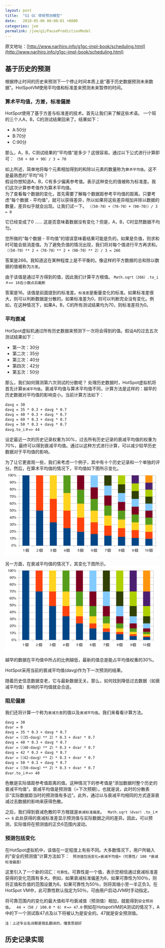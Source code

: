 ```yaml
---
layout: post
title:  "G1 GC 停顿预测模型"
date:   2018-05-06 00:00:01 +0800
categories: jvm
permalink: /jvm/g1/PausePredictionModel
---
```


原文地址：[http://www.narihiro.info/g1gc-impl-book/scheduling.html](http://www.narihiro.info/g1gc-impl-book/scheduling.html)

## 基于历史的预测
根据停止时间的历史来预测下一个停止时间本质上是“基于历史数据预测未来数据”。HotSpotVM使用平均值和标准差来预测未来暂停的时间。

### 算术平均值，方差，标准偏差
HotSpot使用了基于方差与标准差的技术。首先让我们来了解这些术语。
一个班的三个人A，B，C的测试结果回来了。结果如下：

* A:50分
* B:70分
* C:90分

那么，A，B，C测试结果的“平均值”是多少？这很容易。通过以下公式进行计算即可：
``（50 + 60 + 90）/ 3 = 70 ``

如上所述，简单地将每个元素相加得到的和除以元素的数量称为`算术平均值`。这不是最熟悉的"平均"吗？   
假设你想知道A，B，C有多少偏离参考值。表示这种变化的值被称为标准差。我们这次计算参考值作为算术平均值。   
为了查看每个数据的变化，首先需要了解每个数据距参考平均值的距离。只要考虑“每个数据 - 平均值”，就可以获得差异，所以如果将这些差异相加并除以数据的数量，差异似乎就会出现。让我们试一下。
`` （（50-70）+（70​​-70）+（90-70））/ 3 = 0 ``

它已经变成了0 ...... 这是否意味着数据没有变化？但是，A，B，C时显然数据不均匀。

您所做的“每个数据 - 平均值”的错误意味着结果可能是负的。如果是负值，则求和时可能会抵消差值。为了避免负值的情况出现，我们将对每个值进行平方再求和。
`` （（50-70）** 2 +（70-70）** 2 +（90-70）** 2）/ 3 = 266 ``

答案是266。我知道这在某种程度上是不平衡的。像这样的平方数据的总和除以数据的值被称为`方差`。

由于该值是通过平方得到的值，因此我们计算平方根值。
`` Math.sqrt（266）.to_i＃=> 16在小数点后截断 ``

答案是16。该值是前面提到的标准差。`标准差`是衡量变化的标准。如果标准差很大，则可以判断数据是分散的。如果标准差为0，则可以判断完全没有变化。例如，在这种情况下，如果A，B，C的所有测试结果均为70，则标准差将为0。

### 平均衰减
HotSpot虚拟机通过所有历史数据来预测下一次将会得到的值。假设A的过去五次测试结果如下：

* 第一次：30分
* 第二次：35分
* 第三次：40分
* 第四次：42分
* 第五次：50分

那么，我们如何猜测第六次测试的分数呢？
处理历史数据时，HotSpot虚拟机将首先计算`衰减平均值`。衰减平均值与算术平均值不同，计算方法是这样的：越早的历史数据对平均值的影响变小。当前计算方法如下：
```
davg = 30
davg = 35 * 0.3 + davg * 0.7
davg = 40 * 0.3 + davg * 0.7
davg = 60 * 0.3 + davg * 0.7
davg = 50 * 0.3 + davg * 0.7
davg.to_i＃=> 44
```

设定最近一次的历史记录权重为30%，过去所有历史记录的衰减平均值的权重为70%，最终可以得到衰减平均值。通过以这种方式进行计算，可以减少较早历史数据对于平均值的影响。

为了让它更直观一些，我们来考虑一个例子，其中有十个历史记录和一个单独的评分。然后，在算术平均值的情况下，平均值如下图所示变化。
![avg_shift](../resources/img/avg_shift.png)

另一方面，在衰减平均值的情况下，其变化下图所示。
![davg_shift](../resources/img/davg_shift.png)

越早的数据在平均值中所占的比例越低，最新的值总是能占平均值权重的30%。

HotSpot采用当前的衰减平均值(davg)作为下一次预测的结果。

随着历史信息数据变老，它与最新数据无关。那么，如何找到降低过去数据（如衰减平均值）影响的平均值就会合适。

### 阻尼偏差

我们还将计算一个称为`衰减方差`的值以及`衰减平均值`。我们来看看计算方法。
```
davg = 30
dvar = 0
davg = 35 * 0.3 + davg * 0.7
dvar =（（35-davg）** 2）* 0.3 + dvar * 0.7
davg = 40 * 0.3 + davg * 0.7
dvar =（（40-davg）** 2）* 0.3 + dvar * 0.7
davg = 42 * 0.3 + davg * 0.7
dvar =（（42-davg）** 2）* 0.3 + dvar * 0.7
davg = 50 * 0.3 + davg * 0.7
dvar =（（50-davg）** 2）* 0.3 + dvar * 0.7
dvar.to_i＃=> 40
```

色散是实际值距参考值距离的值。这种情况下的参考值是“添加数据时整个历史的衰减平均值”。衰减平均值是预测值（=下次预期）。也就是说，此时的分散表示“实际数据距当时的预测值有多远”。此外，通过以与衰减平均相同的方式逐渐衰减过去数据的影响来获得色散。

之后，我们得到衰减色散的平方根就是`衰减标准偏差`。
`` Math.sqrt（dvar）.to_i＃=> 6``
此处获得的衰减标准差显示预测值与实际数据之间的差异。因此，可以预测，实际值将在预测值的正负6范围内波动。

### 预测包括变化
在HotSpot虚拟机中，该值在一定程度上有些不同。大多数情况下，用户所输入的"安全的预测值"计算方法如下：
`` 预测值包括变化=衰减平均值+（可靠性/ 100 *衰减标准偏差）``

这里引入了一个新的词汇：`可靠性`。可靠性是一个值，表示您相信通过衰减标准差获得的变化范围有多大。例如，如果衰减标准偏差为6，如果可靠性为100％，则将正值和负值的范围设置为6。如果可靠性为50％，则将其缩小至一半正负3。在HotSpot VM中，此可靠性默认指定为50％，可由用户启动JVM时手动指定。

将可靠范围内的变化的最大值和平均衰减值（预测值）相加，就能得到`安全预测值`。
`` 44 +（50 / 100.0 * 6）＃=> 47.0``
例如在HotspotVM的A测试的情况下，A中的下一个测试取47点及以下将被认为是安全的。47就是安全预测值。

`注：上述专业名词都是我乱翻译的，懂意思就好`

## 历史记录实现